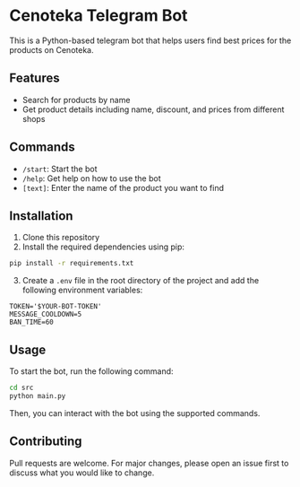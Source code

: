 # Cenoteka Telegram Bot

This is a Python-based telegram bot that helps users find best prices for the products on Cenoteka.

## Features

- Search for products by name
- Get product details including name, discount, and prices from different shops

## Commands

- `/start`: Start the bot
- `/help`: Get help on how to use the bot
- `[text]`: Enter the name of the product you want to find

## Installation

1. Clone this repository
2. Install the required dependencies using pip:

```bash
pip install -r requirements.txt
```

3. Create a `.env` file in the root directory of the project and add the following environment variables:

```dotenv
TOKEN='$YOUR-BOT-TOKEN'
MESSAGE_COOLDOWN=5
BAN_TIME=60
```

## Usage

To start the bot, run the following command:

```bash
cd src
python main.py
```

Then, you can interact with the bot using the supported commands.


## Contributing

Pull requests are welcome. For major changes, please open an issue first to discuss what you would like to change.
